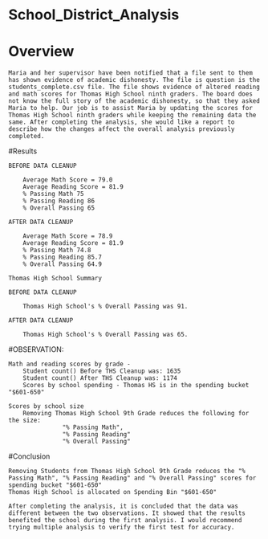 # School_District_Analysis

# Overview
	
	Maria and her supervisor have been notified that a file sent to them has shown evidence of academic dishonesty. The file is question is the students_complete.csv file. The file shows evidence of altered reading and math scores for Thomas High School ninth graders. The board does not know the full story of the academic dishonesty, so that they asked Maria to help. Our job is to assist Maria by updating the scores for Thomas High School ninth graders while keeping the remaining data the same. After completing the analysis, she would like a report to describe how the changes affect the overall analysis previously completed. 

#Results

	BEFORE DATA CLEANUP

		Average Math Score = 79.0
		Average Reading Score = 81.9
		% Passing Math 75
		% Passing Reading 86
		% Overall Passing 65

	AFTER DATA CLEANUP

		Average Math Score = 78.9
		Average Reading Score = 81.9
		% Passing Math 74.8
		% Passing Reading 85.7
		% Overall Passing 64.9

	Thomas High School Summary

	BEFORE DATA CLEANUP

		Thomas High School's % Overall Passing was 91.

	AFTER DATA CLEANUP

		Thomas High School's % Overall Passing was 65.

#OBSERVATION:

	Math and reading scores by grade - 
		Student count() Before THS Cleanup was: 1635
		Student count() After THS Cleanup was: 1174
		Scores by school spending - Thomas HS is in the spending bucket "$601-650"

	Scores by school size
		Removing Thomas High School 9th Grade reduces the following for the size:
                   "% Passing Math", 
                   "% Passing Reading"  
                   "% Overall Passing" 
          
#Conclusion
         
	Removing Students from Thomas High School 9th Grade reduces the "% Passing Math", "% Passing Reading" and "% Overall Passing" scores for spending bucket "$601-650"
	Thomas High School is allocated on Spending Bin "$601-650"
	
	After completing the analysis, it is concluded that the data was different between the two observations. It showed that the results benefited the school during the first analysis. I would recommend 		trying multiple analysis to verify the first test for accuracy. 